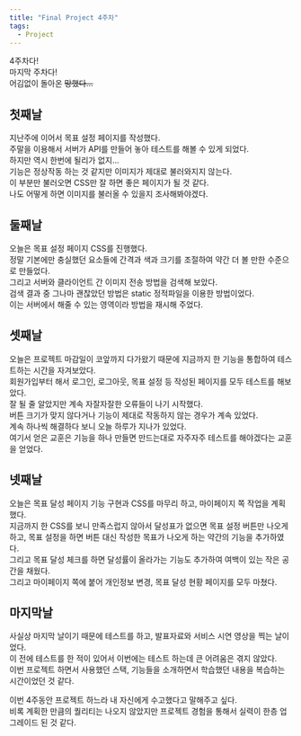 ```yaml
---
title: "Final Project 4주차"
tags:
  - Project
---
```


4주차다!  
마지막 주차다!  
어김없이 돌아온 ~~망했다...~~

## 첫째날  

지난주에 이어서 목표 설정 페이지를 작성했다.  
주말을 이용해서 서버가 API를 만들어 놓아 테스트를 해볼 수 있게 되었다.  
하지만 역시 한번에 될리가 없지...  
기능은 정상작동 하는 것 같지만 이미지가 제대로 불러와지지 않는다.  
이 부분만 불러오면 CSS만 잘 하면 좋은 페이지가 될 것 같다.  
나도 어떻게 하면 이미지를 불러올 수 있을지 조사해봐야겠다.  

## 둘째날

오늘은 목표 설정 페이지 CSS를 진행했다.  
정말 기본에만 충실했던 요소들에 간격과 색과 크기를 조절하여 약간 더 볼 만한 수준으로 만들었다.  
그리고 서버와 클라이언트 간 이미지 전송 방법을 검색해 보았다.  
검색 결과 중 그나마 괜찮았던 방법은 static 정적파일을 이용한 방법이었다.  
이는 서버에서 해줄 수 있는 영역이라 방법을 재시해 주었다.  

## 셋째날

오늘은 프로젝트 마감일이 코앞까지 다가왔기 때문에 지금까지 한 기능을 통합하여 테스트하는 시간을 자겨보았다.  
회원가입부터 해서 로그인, 로그아웃, 목표 설정 등 작성된 페이지를 모두 테스트를 해보았다.  
잘 될 줄 알았지만 계속 자잘자잘한 오류들이 나기 시작했다.  
버튼 크기가 맞지 않다거나 기능이 제대로 작동하지 않는 경우가 계속 있었다.  
계속 하나씩 해결하다 보니 오늘 하루가 지나가 있었다.  
여기서 얻은 교훈은 기능을 하나 만들면 만드는대로 자주자주 테스트를 해야겠다는 교훈을 얻었다.  

## 넷째날

오늘은 목표 달성 페이지 기능 구현과 CSS를 마무리 하고, 마이페이지 쪽 작업을 계획했다.  
지금까지 한 CSS를 보니 만족스럽지 않아서 달성표가 없으면 목표 설정 버튼만 나오게 하고, 목표 설정을 하면 버튼 대신 작성한 목표가 나오게 하는 약간의 기능을 추가하였다.  
그리고 목표 달성 체크를 하면 달성률이 올라가는 기능도 추가하여 여백이 있는 작은 공간을 채웠다.  
그리고 마이페이지 쪽에 붙어 개인정보 변경, 목표 달성 현황 페이지를 모두 마쳤다.  

## 마지막날

사실상 마지막 날이기 때문에 테스트를 하고, 발표자료와 서비스 시연 영상을 찍는 날이었다.  
이 전에 테스트를 한 적이 있어서 이번에는 테스트 하는데 큰 어려움은 겪지 않았다.  
이번 프로젝트 하면서 사용했던 스택, 기능들을 소개하면서 학습했던 내용을 복습하는 시간이었던 것 같다.  


이번 4주동안 프로젝트 하느라 내 자신에게 수고했다고 말해주고 싶다.  
비록 계획한 만큼의 퀄리티는 나오지 않았지만 프로젝트 경험을 통해서 실력이 한층 업그레이드 된 것 같다.  
